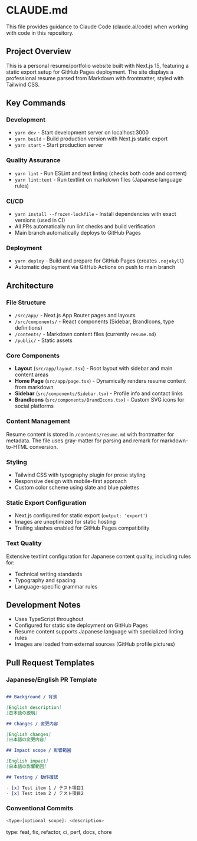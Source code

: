 # CLAUDE.md

This file provides guidance to Claude Code (claude.ai/code) when working with code in this repository.

## Project Overview

This is a personal resume/portfolio website built with Next.js 15, featuring a static export setup for GitHub Pages deployment. The site displays a professional resume parsed from Markdown with frontmatter, styled with Tailwind CSS.

## Key Commands

### Development
- `yarn dev` - Start development server on localhost:3000
- `yarn build` - Build production version with Next.js static export
- `yarn start` - Start production server

### Quality Assurance  
- `yarn lint` - Run ESLint and text linting (checks both code and content)
- `yarn lint:text` - Run textlint on markdown files (Japanese language rules)

### CI/CD
- `yarn install --frozen-lockfile` - Install dependencies with exact versions (used in CI)
- All PRs automatically run lint checks and build verification
- Main branch automatically deploys to GitHub Pages

### Deployment
- `yarn deploy` - Build and prepare for GitHub Pages (creates `.nojekyll`)
- Automatic deployment via GitHub Actions on push to main branch


## Architecture

### File Structure
- `/src/app/` - Next.js App Router pages and layouts
- `/src/components/` - React components (Sidebar, BrandIcons, type definitions)
- `/contents/` - Markdown content files (currently `resume.md`)
- `/public/` - Static assets

### Core Components
- **Layout** (`src/app/layout.tsx`) - Root layout with sidebar and main content areas
- **Home Page** (`src/app/page.tsx`) - Dynamically renders resume content from markdown
- **Sidebar** (`src/components/Sidebar.tsx`) - Profile info and contact links
- **BrandIcons** (`src/components/BrandIcons.tsx`) - Custom SVG icons for social platforms

### Content Management
Resume content is stored in `/contents/resume.md` with frontmatter for metadata. The file uses gray-matter for parsing and remark for markdown-to-HTML conversion.

### Styling
- Tailwind CSS with typography plugin for prose styling
- Responsive design with mobile-first approach
- Custom color scheme using slate and blue palettes

### Static Export Configuration
- Next.js configured for static export (`output: 'export'`)
- Images are unoptimized for static hosting
- Trailing slashes enabled for GitHub Pages compatibility

### Text Quality
Extensive textlint configuration for Japanese content quality, including rules for:
- Technical writing standards
- Typography and spacing
- Language-specific grammar rules

## Development Notes

- Uses TypeScript throughout
- Configured for static site deployment on GitHub Pages
- Resume content supports Japanese language with specialized linting rules
- Images are loaded from external sources (GitHub profile pictures)

## Pull Request Templates
### Japanese/English PR Template
```markdown

## Background / 背景

[English description]
[日本語の説明]

## Changes / 変更内容

[English changes]
[日本語の変更内容]

## Impact scope / 影響範囲

[English impact]
[日本語の影響範囲]

## Testing / 動作確認

- [x] Test item 1 / テスト項目1
- [x] Test item 2 / テスト項目2
```

### Conventional Commits

```bash
<type>[optional scope]: <description>
```
type: feat, fix, refactor, ci, perf, docs, chore
 